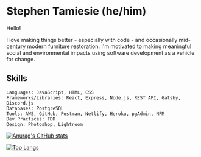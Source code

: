 # Stephen Tamiesie (he/him)
Hello!  
  
I love making things better - especially with code - and occasionally mid-century modern furniture restoration.  I'm motivated to making meaningful social and environmental impacts using software development as a vehicle for change. 

## Skills
    
    Languages: JavaScript, HTML, CSS
    Frameworks/Libraries: React, Express, Node.js, REST API, Gatsby, Discord.js
    Databases: PostgreSQL
    Tools: AWS, GitHub, Postman, Netlify, Heroku, pgAdmin, NPM
    Dev Practices: TDD
    Design: Photoshop, Lightroom  
      
      
      
   [![Anurag's GitHub stats](https://github-readme-stats.vercel.app/api?username=stamiesie)](https://github.com/anuraghazra/github-readme-stats)  
     
     
   [![Top Langs](https://github-readme-stats.vercel.app/api/top-langs/?username=stamiesie&layout=compact)](https://github.com/anuraghazra/github-readme-stats)

<!--
**stamiesie/stamiesie** is a ✨ _special_ ✨ repository because its `README.md` (this file) appears on your GitHub profile.

Here are some ideas to get you started:

- 🔭 I’m currently working on ...
- 🌱 I’m currently learning ...
- 👯 I’m looking to collaborate on ...
- 🤔 I’m looking for help with ...
- 💬 Ask me about ...
- 📫 How to reach me: ...
- 😄 Pronouns: ...
- ⚡ Fun fact: ...
-->
